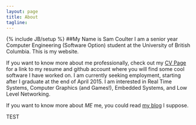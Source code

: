 ```yaml
---
layout: page
title: About
tagline: 
---
```

{% include JB/setup %}
##My Name is Sam Coulter
I am a senior year Computer Engineering (Software Option) student at the University of British Columbia. This is my website.

If you want to know more about me professionally, check out my [CV Page]({{site.url}}/CV/index.html) for a link to my resume and github account where you will find some cool software I have worked on. I am currently seeking employment, starting after I graduate at the end of April 2015. I am interested in Real Time Systems, Computer Graphics (and Games!), Embedded Systems, and Low Level Networking.

If you want to know more about *ME* me, you could read [my blog]({{site.url}}/index.html) I suppose.

TEST
